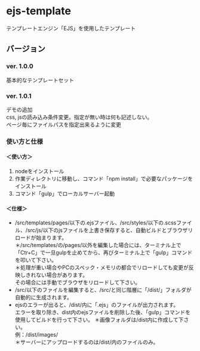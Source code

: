 # ejs-template
テンプレートエンジン「EJS」を使用したテンプレート


## バージョン

### ver. 1.0.0
基本的なテンプレートセット

### ver. 1.0.1
デモの追加  
css, jsの読み込み条件変更。指定が無い時は何も記述しない。  
ページ毎にファイルパスを指定出来るように変更


### 使い方と仕様


#### ＜使い方＞
  1. nodeをインストール
  2. 作業ディレクトリに移動し、コマンド「npm install」で必要なパッケージをインストール
  3. コマンド「gulp」でローカルサーバー起動

#### ＜仕様＞
  * /src/templates/pages/以下の.ejsファイル、/src/styles/以下の.scssファイル、/src/js/以下のjsファイルを上書き保存すると、自動ビルドとブラウザリロードが始まります。  
  ＊/src/templates/の/pages/以外を編集した場合には、ターミナル上で「Ctr+C」で一旦gulpを止めてから、再びターミナル上で「gulp」コマンドを叩いて下さい。  
  ＊処理が重い場合やPCのスペック・メモリの都合でリロードしても変更が反映しきれない場合があります。  
  その場合には手動でブラウザをリロードして下さい。
  * /src/以下のファイルを編集すると、/src/と同じ階層に「/dist/」フォルダが自動的に生成されます。  
  * ejsのエラーが出ると、/dist/内に「.ejs」のファイルが出力されます。  
  エラーを取り除き、dist内のejsファイルを削除した後、「gulp」コマンドを使用してビルドを行って下さい。
  ＊画像フォルダは/dist内に作成して下さい。  
  例：/dist/images/  
  ＊サーバーにアップロードするのは/dist/内のファイルのみ。
